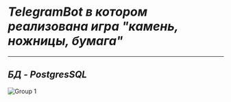 # *TelegramBot в котором реализована игра "камень, ножницы, бумага"*
---------
***БД - PostgresSQL***
---------
![Group 1](https://github.com/Jlupuka/rock_paper_scissors_bot/assets/88852824/79fb8a33-0f3f-4162-adce-fbae2e781cf5)
